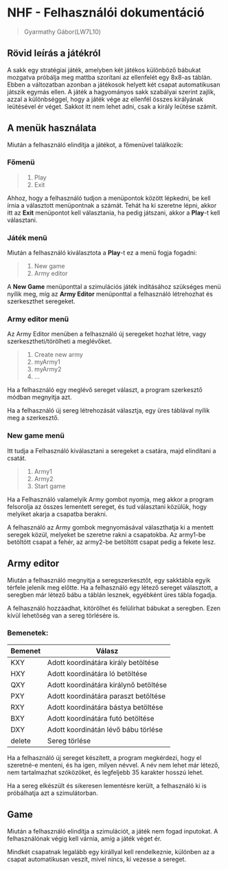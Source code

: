 # NHF - Felhasználói dokumentáció

>Gyarmathy Gábor(LW7L10)

## Rövid leírás a játékról
A sakk egy stratégiai játék, amelyben két játékos különböző bábukat mozgatva próbálja meg mattba szorítani az ellenfelét egy 8x8-as táblán. Ebben a változatban azonban a játékosok helyett két csapat automatikusan játszik egymás ellen. A játék a hagyományos sakk szabályai szerint zajlik, azzal a különbséggel, hogy a játék vége az ellenfél összes királyának leütésével ér véget. Sakkot itt nem lehet adni, csak a király leütése számít.

## A menük használata
Miután a felhasználó elindítja a játékot, a főmenüvel találkozik:
### Főmenü
>1) Play
>2) Exit

Ahhoz, hogy a felhasználó tudjon a menüpontok között lépkedni, be kell írnia a választott menüpontnak a számát.
Tehát ha ki szeretne lépni, akkor itt az **Exit** menüpontot kell választania, ha pedig játszani, akkor a **Play**-t kell választani.

### Játék menü
Miután a felhasználó kiválasztota a **Play**-t ez a menü fogja fogadni:
>1) New game
>2) Army editor

A **New Game** menüponttal a szimulációs játék indításához szükséges menü nyílik meg, míg az **Army Editor** menüponttal a felhasználó létrehozhat és szerkeszthet seregeket.

### Army editor menü
Az Army Editor menüben a felhasználó új seregeket hozhat létre, vagy szerkesztheti/törölheti a meglévőket.
>1) Create new army
>2) myArmy1
>3) myArmy2
>4) ... 

Ha a felhasználó egy meglévő sereget választ, a program szerkesztő módban megnyitja azt.

Ha a felhasználó új sereg létrehozását választja, egy üres táblával nyílik meg a szerkesztő.

###  New game menü

Itt tudja a Felhasználó kiválasztani a seregeket a csatára, majd elindítani a csatát.
>1) Army1
>2) Army2
>3) Start game

Ha a Felhasználó valamelyik Army gombot nyomja, meg akkor a program felsorolja az összes lementett sereget, és tud választani közülük, hogy melyiket akarja a csapatba berakni.

A felhasználó az Army gombok megnyomásával választhatja ki a mentett seregek közül, melyeket be szeretne rakni a csapatokba. Az army1-be betöltött csapat a fehér, az army2-be betöltött csapat pedig a fekete lesz.


## Army editor

Miután a felhasználó megnyitja a seregszerkesztőt, egy sakktábla egyik térfele jelenik meg előtte. Ha a felhasználó egy létező sereget választott, a seregben már létező bábu a táblán lesznek, egyébként üres tábla fogadja.

A felhasználó hozzáadhat, kitörölhet és felülírhat bábukat a seregben. Ezen kívül lehetőség van a sereg törlésére is.

### Bemenetek:

| Bemenet | Válasz                              |  
|---------|-------------------------------------|
| KXY     | Adott koordinátára király betöltése |     
| HXY     | Adott koordinátára ló betöltése     |    
| QXY     | Adott koordinátára királynő betöltése |     
| PXY     | Adott koordinátára paraszt betöltése |     
| RXY     | Adott koordinátára bástya betöltése |     
| BXY     | Adott koordinátára futó betöltése   |    
| DXY     | Adott koordinátán lévő bábu törlése | 
| delete  | Sereg törlése                       | 

Ha a felhasználó új sereget készített, a program megkérdezi, hogy el szeretné-e menteni, és ha igen, milyen névvel. A név nem lehet már létező, nem tartalmazhat szóközöket, és legfeljebb 35 karakter hosszú lehet.

Ha a sereg elkészült és sikeresen lementésre került, a felhasználó ki is próbálhatja azt a szimulátorban.

## Game

Miután a felhasználó elindítja a szimulációt, a játék nem fogad inputokat. A felhasználónak végig kell várnia, amíg a játék véget ér.

Mindkét csapatnak legalább egy királlyal kell rendelkeznie, különben az a csapat automatikusan veszít, mivel nincs, ki vezesse a sereget.